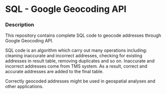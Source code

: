 # SQL - Google Geocoding API

### Description
This repository contains complete SQL code to geocode addresses through Google Geocoding API. 


SQL code is an algorithm which carry out many operations including: cleaning inaccurate and incorrect addresses, checking for existing addresses in result table, removing duplicates and so on. Inaccurate and incorrect addresses come from TMS system. As a result, correct and accurate addresses are added to the final table.

Correctly geocoded addresses might be used in geospatial analyses and other applications.

